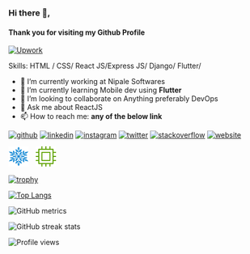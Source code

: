 ### Hi there 👋,

#### Thank you for visiting my Github Profile

[![Upwork](https://img.shields.io/badge/Upwork-Hire%20Me-gray?labelColor=32cd32&style=flat-square&logo=upwork&logoColor=white&link=https://www.upwork.com/o/profiles/users/~013e000d7680a4c985/)](https://www.upwork.com/freelancers/~0136e43db789b9803a/)


Skills: HTML / CSS/ React JS/Express JS/ Django/ Flutter/

- 🔭 I’m currently working at Nipale Softwares
- 🌱 I’m currently learning Mobile dev using **Flutter**
- 👯 I’m looking to collaborate on Anything preferably DevOps
- 💬 Ask me about ReactJS
- 📫 How to reach me: **any of the below link**

[<img src='https://cdn.jsdelivr.net/npm/simple-icons@3.0.1/icons/github.svg' alt='github' height='40'>](https://github.com/rijkerd) [<img src='https://cdn.jsdelivr.net/npm/simple-icons@3.0.1/icons/linkedin.svg' alt='linkedin' height='40'>](https://www.linkedin.com/in/richard-aggrey/) [<img src='https://cdn.jsdelivr.net/npm/simple-icons@3.0.1/icons/instagram.svg' alt='instagram' height='40'>](https://www.instagram.com/ricardo_aggrey/) [<img src='https://cdn.jsdelivr.net/npm/simple-icons@3.0.1/icons/twitter.svg' alt='twitter' height='40'>](https://twitter.com/richardaggrey8) [<img src='https://cdn.jsdelivr.net/npm/simple-icons@3.0.1/icons/stackoverflow.svg' alt='stackoverflow' height='40'>](https://stackoverflow.com/users/6762688) [<img src='https://cdn.jsdelivr.net/npm/simple-icons@3.0.1/icons/icloud.svg' alt='website' height='40'>](https://portfolio-dev-5d55f.web.app/)

<a href='https://archiveprogram.github.com/'><img src='https://raw.githubusercontent.com/acervenky/animated-github-badges/master/assets/acbadge.gif' width='40' height='40'></a> <a href='https://docs.github.com/en/developers'><img src='https://raw.githubusercontent.com/acervenky/animated-github-badges/master/assets/devbadge.gif' width='40' height='40'></a>

[![trophy](https://github-profile-trophy.vercel.app/?username=rijkerd)](https://github.com/ryo-ma/github-profile-trophy)

[![Top Langs](https://github-readme-stats.vercel.app/api/top-langs/?username=rijkerd)](https://github.com/anuraghazra/github-readme-stats)

![GitHub metrics](https://metrics.lecoq.io/rijkerd)

![GitHub streak stats](https://github-readme-streak-stats.herokuapp.com/?user=rijkerd)

![Profile views](https://gpvc.arturio.dev/rijkerd)
